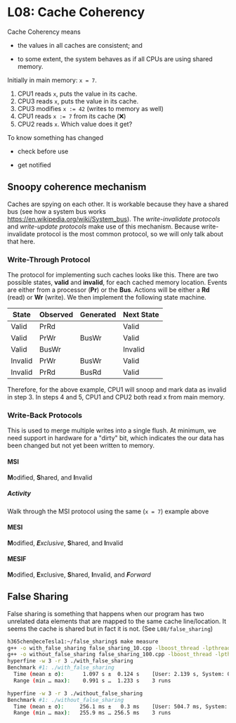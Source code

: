 # L08: Cache Coherency

Cache Coherency means

- the values in all caches are consistent; and

- to some extent, the system behaves as if all CPUs are using shared memory.

Initially in main memory: `x = 7`.

1. CPU1 reads `x`, puts the value in its cache.
2. CPU3 reads `x`, puts the value in its cache.
3. CPU3 modifies `x := 42` (writes to memory as well)
4. CPU1 reads `x := 7` from its cache (❌)
5. CPU2 reads `x`. Which value does it get?

To know something has changed

- check before use

- get notified

## Snoopy coherence mechanism

Caches are spying on each other. It is workable because they have a shared bus
(see how a system bus works <https://en.wikipedia.org/wiki/System_bus>). The
*write-invalidate protocols* and *write-update protocols* make use of this
mechanism. Because write-invalidate protocol is the most common protocol, so we
will only talk about that here.

### Write-Through Protocol

The protocol for implementing such caches looks like this. There are two
possible states, **valid** and **invalid**, for each cached memory location.
Events are either from a processor (**Pr**) or the **Bus**. Actions will be
either a **Rd** (read) or **Wr** (write). We then implement the following state
machine.

|State   | Observed | Generated | Next State|
|--------|----------|-----------|-----------|
|Valid   | PrRd     |           | Valid     |
|Valid   | PrWr     | BusWr     | Valid     |
|Valid   | BusWr    |           | Invalid   |
|Invalid | PrWr     | BusWr     | Valid     |
|Invalid | PrRd     | BusRd     | Valid     |

Therefore, for the above example, CPU1 will snoop and mark data as invalid in
step 3. In steps 4 and 5, CPU1 and CPU2 both read x from main memory.

### Write-Back Protocols

This is used to merge multiple writes into a single flush. At minimum, we need
support in hardware for a "dirty" bit, which indicates the our data has been
changed but not yet been written to memory.

#### MSI

**M**odified, **S**hared, and **I**nvalid

##### Activity

Walk through the MSI protocol using the same (`x = 7`) example above

#### MESI

 **M**odified, ***E***_xclusive_, **S**hared, and **I**nvalid

#### MESIF

 **M**odified, **E**xclusive, **S**hared, **I**nvalid, and ***F***_orward_

## False Sharing

False sharing is something that happens when our program has two unrelated data
elements that are mapped to the same cache line/location. It seems the cache is
shared but in fact it is not. (See `L08/false_sharing`)

```bash
h365chen@eceTesla1:~/false_sharing$ make measure
g++ -o with_false_sharing false_sharing_10.cpp -lboost_thread -lpthread -O3
g++ -o without_false_sharing false_sharing_100.cpp -lboost_thread -lpthread -O3
hyperfine -w 3 -r 3 ./with_false_sharing
Benchmark #1: ./with_false_sharing
  Time (mean ± σ):      1.097 s ±  0.124 s    [User: 2.139 s, System: 0.001 s]
  Range (min … max):    0.991 s …  1.233 s    3 runs

hyperfine -w 3 -r 3 ./without_false_sharing
Benchmark #1: ./without_false_sharing
  Time (mean ± σ):     256.1 ms ±   0.3 ms    [User: 504.7 ms, System: 0.0 ms]
  Range (min … max):   255.9 ms … 256.5 ms    3 runs
```
